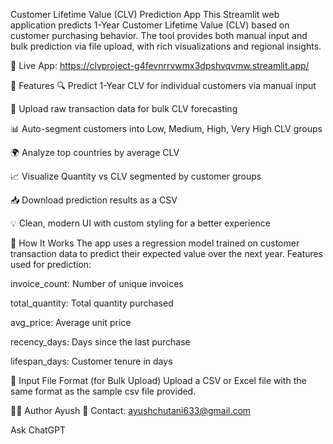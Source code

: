Customer Lifetime Value (CLV) Prediction App
This Streamlit web application predicts 1-Year Customer Lifetime Value (CLV) based on customer purchasing behavior. The tool provides both manual input and bulk prediction via file upload, with rich visualizations and regional insights.

🔗 Live App: https://clvproject-g4fevnrrvwmx3dpshvqvmw.streamlit.app/

🚀 Features
🔍 Predict 1-Year CLV for individual customers via manual input

📁 Upload raw transaction data for bulk CLV forecasting

📊 Auto-segment customers into Low, Medium, High, Very High CLV groups

🌍 Analyze top countries by average CLV

📈 Visualize Quantity vs CLV segmented by customer groups

📥 Download prediction results as a CSV

💡 Clean, modern UI with custom styling for a better experience


🧠 How It Works
The app uses a regression model trained on customer transaction data to predict their expected value over the next year. Features used for prediction:

invoice_count: Number of unique invoices

total_quantity: Total quantity purchased

avg_price: Average unit price

recency_days: Days since the last purchase

lifespan_days: Customer tenure in days

📁 Input File Format (for Bulk Upload)
Upload a CSV or Excel file with the same format as the sample csv file provided.


🙋‍♂️ Author
Ayush
📧 Contact: ayushchutani633@gmail.com








Ask ChatGPT
